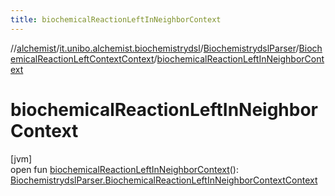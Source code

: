 ```yaml
---
title: biochemicalReactionLeftInNeighborContext
---
```

//[alchemist](../../../../index.html)/[it.unibo.alchemist.biochemistrydsl](../../index.html)/[BiochemistrydslParser](../index.html)/[BiochemicalReactionLeftContextContext](index.html)/[biochemicalReactionLeftInNeighborContext](biochemical-reaction-left-in-neighbor-context.html)



# biochemicalReactionLeftInNeighborContext



[jvm]\
open fun [biochemicalReactionLeftInNeighborContext](biochemical-reaction-left-in-neighbor-context.html)(): [BiochemistrydslParser.BiochemicalReactionLeftInNeighborContextContext](../-biochemical-reaction-left-in-neighbor-context-context/index.html)




